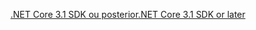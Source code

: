 [<span data-ttu-id="ac7c5-101">.NET Core 3.1 SDK ou posterior</span><span class="sxs-lookup"><span data-stu-id="ac7c5-101">.NET Core 3.1 SDK or later</span></span>](https://dotnet.microsoft.com/download/dotnet-core/3.1)

